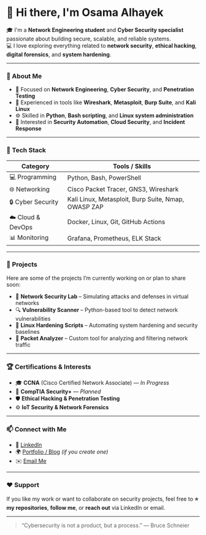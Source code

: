 # 👋 Hi there, I'm Osama Alhayek  

🎓 I'm a **Network Engineering student** and **Cyber Security specialist** passionate about building secure, scalable, and reliable systems.  
💻 I love exploring everything related to **network security**, **ethical hacking**, **digital forensics**, and **system hardening**.

---

### 🧠 About Me
- 🎯 Focused on **Network Engineering**, **Cyber Security**, and **Penetration Testing**  
- 🧩 Experienced in tools like **Wireshark**, **Metasploit**, **Burp Suite**, and **Kali Linux**  
- ⚙️ Skilled in **Python**, **Bash scripting**, and **Linux system administration**  
- 🔐 Interested in **Security Automation**, **Cloud Security**, and **Incident Response**  

---

### 🧰 Tech Stack
| Category | Tools / Skills |
|-----------|----------------|
| 💻 Programming | Python, Bash, PowerShell |
| 🌐 Networking | Cisco Packet Tracer, GNS3, Wireshark |
| 🔒 Cyber Security | Kali Linux, Metasploit, Burp Suite, Nmap, OWASP ZAP |
| ☁️ Cloud & DevOps | Docker, Linux, Git, GitHub Actions |
| 📊 Monitoring | Grafana, Prometheus, ELK Stack |

---

### 🚀 Projects
Here are some of the projects I’m currently working on or plan to share soon:

- 🧠 **Network Security Lab** – Simulating attacks and defenses in virtual networks  
- 🔍 **Vulnerability Scanner** – Python-based tool to detect network vulnerabilities  
- 🐧 **Linux Hardening Scripts** – Automating system hardening and security baselines  
- 📡 **Packet Analyzer** – Custom tool for analyzing and filtering network traffic  

---

### 🏆 Certifications & Interests
- 🎓 **CCNA** (Cisco Certified Network Associate) — *In Progress*  
- 🧩 **CompTIA Security+** — *Planned*  
- 🛡️ **Ethical Hacking & Penetration Testing**  
- ⚙️ **IoT Security & Network Forensics**

---

### 📫 Connect with Me
- 💼 [LinkedIn](https://linkedin.com/in/osama-alhayek)  
- 🌍 [Portfolio / Blog](https://osama-alhayek.github.io) *(if you create one)*  
- ✉️ [Email Me](mailto:osama.alhayek@example.com)

---

### ❤️ Support
If you like my work or want to collaborate on security projects, feel free to **⭐ my repositories**, **follow me**, or **reach out** via LinkedIn or email.

---

> “Cybersecurity is not a product, but a process.” — Bruce Schneier
